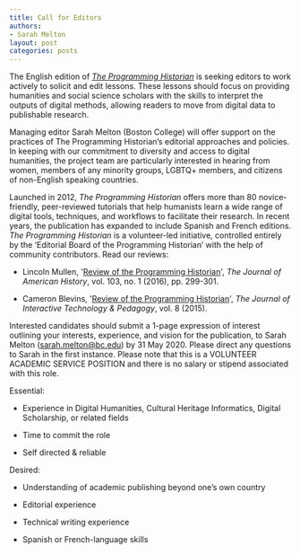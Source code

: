 ```yaml
---
title: Call for Editors
authors:
- Sarah Melton
layout: post
categories: posts
---
```

The English edition of *[The Programming Historian](https://programminghistorian.org/)*  is seeking editors to work actively to solicit and edit lessons. These lessons should focus on providing humanities and social science scholars with the skills to interpret the outputs of digital methods, allowing readers to move from digital data to publishable research.

 Managing editor Sarah Melton (Boston College) will offer support on the practices of The Programming Historian’s editorial approaches and policies. In keeping with our commitment to diversity and access to digital humanities, the project team are particularly interested in hearing from women, members of any minority groups, LGBTQ+ members, and citizens of non-English speaking countries.

Launched in 2012, *The Programming Historian* offers more than 80 novice-friendly, peer-reviewed tutorials that help humanists learn a wide range of digital tools, techniques, and workflows to facilitate their research. In recent years, the publication has expanded to include Spanish and French editions. *The Programming Historian* is a volunteer-led initiative, controlled entirely by the ‘Editorial Board of the Programming Historian’ with the help of community contributors. Read our reviews:

-   Lincoln Mullen, '[Review of the Programming Historian](http://jah.oxfordjournals.org/content/103/1/299.2.full)', *The Journal of American History*, vol. 103, no. 1 (2016), pp. 299-301.
    
-   Cameron Blevins, '[Review of the Programming Historian](http://jitp.commons.gc.cuny.edu/review-of-the-programming-historian/)', *The Journal of Interactive Technology & Pedagogy*, vol. 8 (2015).
    
Interested candidates should submit a 1-page expression of interest outlining your interests, experience, and vision for the publication, to Sarah Melton (sarah.melton@bc.edu) by 31 May 2020. Please direct any questions to Sarah in the first instance. Please note that this is a VOLUNTEER ACADEMIC SERVICE POSITION and there is no salary or stipend associated with this role.

Essential:

-   Experience in Digital Humanities, Cultural Heritage Informatics, Digital Scholarship, or related fields
    
-   Time to commit the role
    
-   Self directed & reliable
    
Desired:

-   Understanding of academic publishing beyond one’s own country
    
-   Editorial experience
    
-   Technical writing experience
    
-   Spanish or French-language skills
